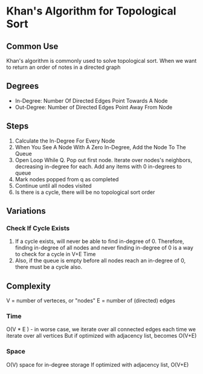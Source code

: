 # Khan's Algorithm for Topological Sort

## Common Use
Khan's algorithm is commonly used to solve topological sort. When we want to return an order of notes in a directed graph

## Degrees
* In-Degree: Number Of Directed Edges Point Towards A Node
* Out-Degree: Number of Directed Edges Point Away From Node

## Steps
1. Calculate the In-Degree For Every Node 
2. When You See A Node With A Zero In-Degree, Add the Node To The Queue
3. Open Loop While Q. Pop out first node. Iterate over nodes's neighbors, decreasing in-degree for each. Add any items with 0 in-degrees to queue
4. Mark nodes popped from q as completed
5. Continue until all nodes visited
6. Is there is a cycle, there will be no topological sort order

## Variations

### Check If Cycle Exists
1. If a cycle exists, will never be able to find in-degree of 0. Therefore, finding in-degree of all nodes and never finding in-degree of 0 is a way to check for a cycle in V+E Time
2. Also, if the queue is empty before all nodes reach an in-degree of 0, there must be a cycle also. 

## Complexity
V = number of verteces, or "nodes"
E = number of (directed) edges

### Time 
O(V * E ) - in worse case, we iterate over all connected edges each time we iterate over all vertices
But if optimized with adjacency list, becomes O(V+E)

### Space
O(V) space for in-degree storage
If optimized with adjacency list, O(V+E)


